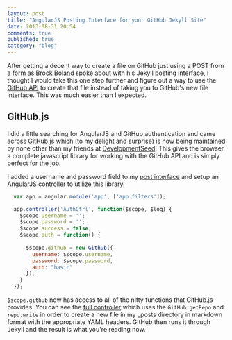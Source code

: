 ```yaml
---
layout: post
title: "AngularJS Posting Interface for your GitHub Jekyll Site"
date: 2013-08-31 20:54
comments: true
published: true
category: "blog"
---
```

After getting a decent way to create a file on GitHub just using a POST from a form as [Brock Boland](http://brockboland.com/2013/07/jekyll-posting-interface/) spoke about with his Jekyll posting interface, I thought I would take this one step further and figure out a way to use the [GitHub API](http://developer.github.com/v3/) to create that file instead of taking you to GitHub's new file interface. This was much easier than I expected.

## GitHub.js
I did a little searching for AngularJS and GitHub authentication and came across [GitHub.js](https://github.com/michael/github) which (to my delight and surprise) is now being maintained by none other than my friends at [DevelopmentSeed](https://github.com/developmentseed)! This gives the browser a complete javascript library for working with the GitHub API and is simply perfect for the job.

I added a username and password field to my [post interface](/new.html) and setup an AngularJS controller to utilize this library.

```javascript
  var app = angular.module('app', ['app.filters']);

  app.controller('AuthCtrl', function($scope, $log) {
    $scope.username = '';
    $scope.password = '';
    $scope.success = false;
    $scope.auth = function() {
    
      $scope.github = new Github({
        username: $scope.username,
        password: $scope.password,
        auth: "basic"
      });
    }
  });
```

`$scope.github` now has access to all of the nifty functions that GitHub.js provides. You can see the [full controller](https://github.com/sirkitree/sirkitree.github.com/blob/master/js/githubpost.js) which uses the `GitHub.getRepo` and `repo.write` in order to create a new file in my _posts directory in markdown format with the appropriate YAML headers. GitHub then runs it through Jekyll and the result is what you're reading now.
